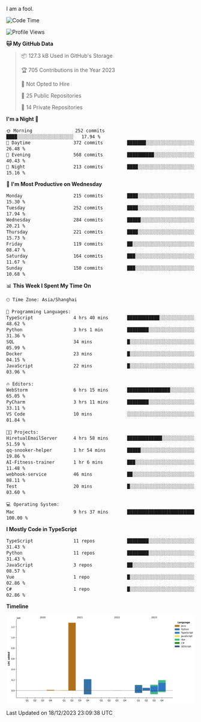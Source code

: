 I am a fool.

<!--START_SECTION:waka-->
![Code Time](http://img.shields.io/badge/Code%20Time-983%20hrs%2043%20mins-blue)

![Profile Views](http://img.shields.io/badge/Profile%20Views-0-blue)

**🐱 My GitHub Data** 

> 📦 127.3 kB Used in GitHub's Storage 
 > 
> 🏆 705 Contributions in the Year 2023
 > 
> 🚫 Not Opted to Hire
 > 
> 📜 25 Public Repositories 
 > 
> 🔑 14 Private Repositories 
 > 
**I'm a Night 🦉** 

```text
🌞 Morning                252 commits         ████░░░░░░░░░░░░░░░░░░░░░   17.94 % 
🌆 Daytime                372 commits         ███████░░░░░░░░░░░░░░░░░░   26.48 % 
🌃 Evening                568 commits         ██████████░░░░░░░░░░░░░░░   40.43 % 
🌙 Night                  213 commits         ████░░░░░░░░░░░░░░░░░░░░░   15.16 % 
```
📅 **I'm Most Productive on Wednesday** 

```text
Monday                   215 commits         ████░░░░░░░░░░░░░░░░░░░░░   15.30 % 
Tuesday                  252 commits         ████░░░░░░░░░░░░░░░░░░░░░   17.94 % 
Wednesday                284 commits         █████░░░░░░░░░░░░░░░░░░░░   20.21 % 
Thursday                 221 commits         ████░░░░░░░░░░░░░░░░░░░░░   15.73 % 
Friday                   119 commits         ██░░░░░░░░░░░░░░░░░░░░░░░   08.47 % 
Saturday                 164 commits         ███░░░░░░░░░░░░░░░░░░░░░░   11.67 % 
Sunday                   150 commits         ███░░░░░░░░░░░░░░░░░░░░░░   10.68 % 
```


📊 **This Week I Spent My Time On** 

```text
🕑︎ Time Zone: Asia/Shanghai

💬 Programming Languages: 
TypeScript               4 hrs 40 mins       ████████████░░░░░░░░░░░░░   48.62 % 
Python                   3 hrs 1 min         ████████░░░░░░░░░░░░░░░░░   31.36 % 
SQL                      34 mins             █░░░░░░░░░░░░░░░░░░░░░░░░   05.99 % 
Docker                   23 mins             █░░░░░░░░░░░░░░░░░░░░░░░░   04.15 % 
JavaScript               22 mins             █░░░░░░░░░░░░░░░░░░░░░░░░   03.96 % 

🔥 Editors: 
WebStorm                 6 hrs 15 mins       ████████████████░░░░░░░░░   65.05 % 
PyCharm                  3 hrs 11 mins       ████████░░░░░░░░░░░░░░░░░   33.11 % 
VS Code                  10 mins             ░░░░░░░░░░░░░░░░░░░░░░░░░   01.84 % 

🐱‍💻 Projects: 
HiretualEmailServer      4 hrs 58 mins       █████████████░░░░░░░░░░░░   51.59 % 
qq-snooker-helper        1 hr 54 mins        █████░░░░░░░░░░░░░░░░░░░░   19.86 % 
AI-Fitness-trainer       1 hr 6 mins         ███░░░░░░░░░░░░░░░░░░░░░░   11.48 % 
webhook-service          46 mins             ██░░░░░░░░░░░░░░░░░░░░░░░   08.11 % 
Test                     20 mins             █░░░░░░░░░░░░░░░░░░░░░░░░   03.60 % 

💻 Operating System: 
Mac                      9 hrs 37 mins       █████████████████████████   100.00 % 
```

**I Mostly Code in TypeScript** 

```text
TypeScript               11 repos            ████████░░░░░░░░░░░░░░░░░   31.43 % 
Python                   11 repos            ████████░░░░░░░░░░░░░░░░░   31.43 % 
JavaScript               3 repos             ██░░░░░░░░░░░░░░░░░░░░░░░   08.57 % 
Vue                      1 repo              █░░░░░░░░░░░░░░░░░░░░░░░░   02.86 % 
C#                       1 repo              █░░░░░░░░░░░░░░░░░░░░░░░░   02.86 % 
```



**Timeline**

![Lines of Code chart](https://raw.githubusercontent.com/VeejaLiu/VeejaLiu/master/assets/bar_graph.png)


 Last Updated on 18/12/2023 23:09:38 UTC
<!--END_SECTION:waka-->
